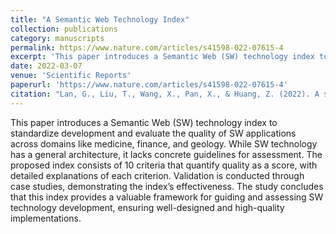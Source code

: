 ```yaml
---
title: "A Semantic Web Technology Index"
collection: publications
category: manuscripts
permalink: https://www.nature.com/articles/s41598-022-07615-4
excerpt: 'This paper introduces a Semantic Web (SW) technology index to standardize development and evaluate the quality of SW applications across domains like medicine, finance, and geology. While SW technology has a general architecture, it lacks concrete guidelines for assessment. The proposed index consists of 10 criteria that quantify quality as a score, with detailed explanations of each criterion. Validation is conducted through case studies, demonstrating the index’s effectiveness. The study concludes that this index provides a valuable framework for guiding and assessing SW technology development, ensuring well-designed and high-quality implementations.'
date: 2022-03-07
venue: 'Scientific Reports'
paperurl: 'https://www.nature.com/articles/s41598-022-07615-4'
citation: "Lan, G., Liu, T., Wang, X., Pan, X., & Huang, Z. (2022). A semantic web technology index. Scientific reports, 12(1), 3672."
---
```


This paper introduces a Semantic Web (SW) technology index to standardize development and evaluate the quality of SW applications across domains like medicine, finance, and geology. While SW technology has a general architecture, it lacks concrete guidelines for assessment. The proposed index consists of 10 criteria that quantify quality as a score, with detailed explanations of each criterion. Validation is conducted through case studies, demonstrating the index’s effectiveness. The study concludes that this index provides a valuable framework for guiding and assessing SW technology development, ensuring well-designed and high-quality implementations.

